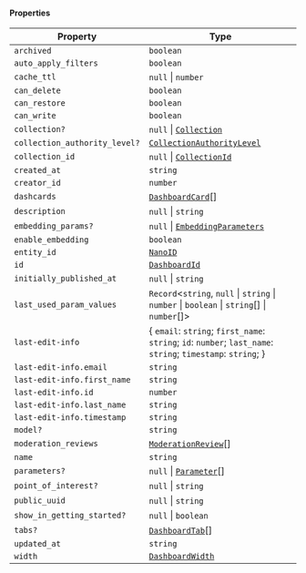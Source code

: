 #### Properties

| Property                                                              | Type                                                                                                         |
| --------------------------------------------------------------------- | ------------------------------------------------------------------------------------------------------------ |
| <a id="archived"></a> `archived`                                      | `boolean`                                                                                                    |
| <a id="auto_apply_filters"></a> `auto_apply_filters`                  | `boolean`                                                                                                    |
| <a id="cache_ttl"></a> `cache_ttl`                                    | `null` \| `number`                                                                                           |
| <a id="can_delete"></a> `can_delete`                                  | `boolean`                                                                                                    |
| <a id="can_restore"></a> `can_restore`                                | `boolean`                                                                                                    |
| <a id="can_write"></a> `can_write`                                    | `boolean`                                                                                                    |
| <a id="collection"></a> `collection?`                                 | `null` \| [`Collection`](internal/Collection.md)                                                             |
| <a id="collection_authority_level"></a> `collection_authority_level?` | [`CollectionAuthorityLevel`](internal/CollectionAuthorityLevel.md)                                           |
| <a id="collection_id"></a> `collection_id`                            | `null` \| [`CollectionId`](internal/CollectionId.md)                                                         |
| <a id="created_at"></a> `created_at`                                  | `string`                                                                                                     |
| <a id="creator_id"></a> `creator_id`                                  | `number`                                                                                                     |
| <a id="dashcards"></a> `dashcards`                                    | [`DashboardCard`](internal/DashboardCard.md)\[]                                                              |
| <a id="description"></a> `description`                                | `null` \| `string`                                                                                           |
| <a id="embedding_params"></a> `embedding_params?`                     | `null` \| [`EmbeddingParameters`](internal/EmbeddingParameters.md)                                           |
| <a id="enable_embedding"></a> `enable_embedding`                      | `boolean`                                                                                                    |
| <a id="entity_id"></a> `entity_id`                                    | [`NanoID`](internal/NanoID.md)                                                                               |
| <a id="id"></a> `id`                                                  | [`DashboardId`](internal/DashboardId.md)                                                                     |
| <a id="initially_published_at"></a> `initially_published_at`          | `null` \| `string`                                                                                           |
| <a id="last_used_param_values"></a> `last_used_param_values`          | `Record`<`string`, `null` \| `string` \| `number` \| `boolean` \| `string`\[] \| `number`\[]>                |
| <a id="last-edit-info"></a> `last-edit-info`                          | { `email`: `string`; `first_name`: `string`; `id`: `number`; `last_name`: `string`; `timestamp`: `string`; } |
| `last-edit-info.email`                                                | `string`                                                                                                     |
| `last-edit-info.first_name`                                           | `string`                                                                                                     |
| `last-edit-info.id`                                                   | `number`                                                                                                     |
| `last-edit-info.last_name`                                            | `string`                                                                                                     |
| `last-edit-info.timestamp`                                            | `string`                                                                                                     |
| <a id="model"></a> `model?`                                           | `string`                                                                                                     |
| <a id="moderation_reviews"></a> `moderation_reviews`                  | [`ModerationReview`](internal/ModerationReview.md)\[]                                                        |
| <a id="name"></a> `name`                                              | `string`                                                                                                     |
| <a id="parameters"></a> `parameters?`                                 | `null` \| [`Parameter`](internal/Parameter.md)\[]                                                            |
| <a id="point_of_interest"></a> `point_of_interest?`                   | `null` \| `string`                                                                                           |
| <a id="public_uuid"></a> `public_uuid`                                | `null` \| `string`                                                                                           |
| <a id="show_in_getting_started"></a> `show_in_getting_started?`       | `null` \| `boolean`                                                                                          |
| <a id="tabs"></a> `tabs?`                                             | [`DashboardTab`](internal/DashboardTab.md)\[]                                                                |
| <a id="updated_at"></a> `updated_at`                                  | `string`                                                                                                     |
| <a id="width"></a> `width`                                            | [`DashboardWidth`](internal/DashboardWidth.md)                                                               |
